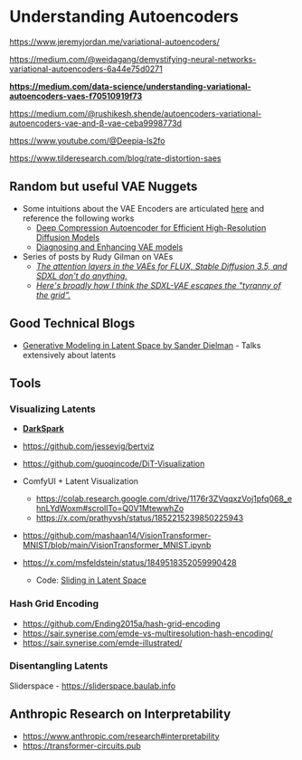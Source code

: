 # Understanding Autoencoders

https://www.jeremyjordan.me/variational-autoencoders/

https://medium.com/@weidagang/demystifying-neural-networks-variational-autoencoders-6a44e75d0271

**https://medium.com/data-science/understanding-variational-autoencoders-vaes-f70510919f73**

https://medium.com/@rushikesh.shende/autoencoders-variational-autoencoders-vae-and-β-vae-ceba9998773d

https://www.youtube.com/@Deepia-ls2fo

https://www.tilderesearch.com/blog/rate-distortion-saes

## Random but useful VAE Nuggets
- Some intuitions about the VAE Encoders are articulated [here](https://x.com/sang_yun_lee/status/1912548035717931304) and reference the following works
	- [Deep Compression Autoencoder for Efficient High-Resolution Diffusion Models](https://arxiv.org/abs/2410.10733)
	- [Diagnosing and Enhancing VAE models](https://arxiv.org/abs/1903.05789)
- Series of posts by Rudy Gilman on VAEs
	- *[The attention layers in the VAEs for FLUX, Stable Diffusion 3.5, and SDXL don't do anything.](https://x.com/rgilman33/status/1914273430611906590)*
	- [*Here's broadly how I think the SDXL-VAE escapes the "tyranny of the grid”.*](https://x.com/rgilman33/status/1912206589173571616)

## Good Technical Blogs

- [Generative Modeling in Latent Space by Sander Dielman](https://github.com/hustvl/LightningDiT) - Talks extensively about latents


## Tools

### Visualizing Latents
- **[DarkSpark](https://darkspark.dev)**
- https://github.com/jessevig/bertviz
- https://github.com/guoqincode/DiT-Visualization


- ComfyUI + Latent Visualization
	- https://colab.research.google.com/drive/1176r3ZVqqxzVoj1pfq068_ehnLYdWoxm#scrollTo=Q0V1MtewwhZo
	- https://x.com/prathyvsh/status/1852215239850225943

- https://github.com/mashaan14/VisionTransformer-MNIST/blob/main/VisionTransformer_MNIST.ipynb

- https://x.com/msfeldstein/status/1849518352059990428
	- Code: [Sliding in Latent Space](https://colab.research.google.com/drive/1176r3ZVqqxzVoj1pfq068_ehnLYdWoxm#scrollTo=Q0V1MtewwhZo)

### Hash Grid Encoding
- https://github.com/Ending2015a/hash-grid-encoding
- https://sair.synerise.com/emde-vs-multiresolution-hash-encoding/
- https://sair.synerise.com/emde-illustrated/

### Disentangling Latents
Sliderspace - https://sliderspace.baulab.info


## Anthropic Research on Interpretability
- https://www.anthropic.com/research#interpretability
- https://transformer-circuits.pub